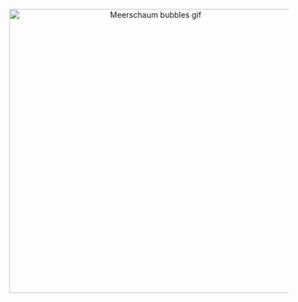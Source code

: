 <p align="center">
<img src="https://meerschaum.io/files/images/bubbles.gif" alt="Meerschaum bubbles gif" height="512px">
</p>
